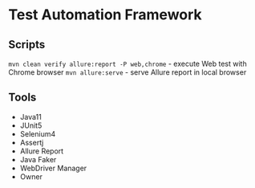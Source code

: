 # Test Automation Framework

## Scripts
`mvn clean verify allure:report -P web,chrome` - execute Web test with Chrome browser 
`mvn allure:serve` - serve Allure report in local browser


## Tools
* Java11
* JUnit5
* Selenium4
* Assertj
* Allure Report
* Java Faker
* WebDriver Manager
* Owner


